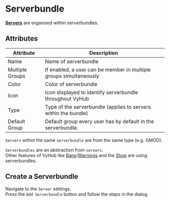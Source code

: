 # Serverbundle

**[Servers](server.md)** are organised within serverbundles.

## Attributes

| Attribute       | Description                                                        |
|-----------------|--------------------------------------------------------------------|
| Name            | Name of serverbundle                                               |
| Multiple Groups | If enabled, a user can be member in multiple groups simultaneously |
| Color           | Color of serverbundle                                              |
| Icon            | Icon displayed to identify serverbundle throughout VyHub           |
| Type            | Type of the serverbundle (applies to servers within the bundle)    |
| Default Group   | Default group every user has by default in the serverbundle.       | 

`Servers` within the same `serverbundle` are from the same type (e.g. GMOD). 

`Serverbundles` are an abstraction from `servers`.  
Other features of VyHub like [Bans](ban.md)/[Warnings](warning.md) and the [Shop](shop/general.md) are using serverbundles.

## Create a Serverbundle

Navigate to the `Server` settings.  
Press the `Add Serverbundle` button and follow the steps in the dialog.

